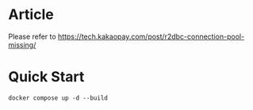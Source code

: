 # Article
Please refer to https://tech.kakaopay.com/post/r2dbc-connection-pool-missing/

# Quick Start

```shell
docker compose up -d --build
```

